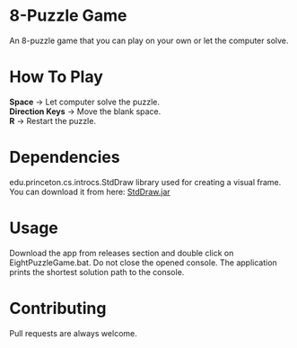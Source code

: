 # 8-Puzzle Game
An 8-puzzle game that you can play on your own or let the computer solve.

# How To Play
**Space** -> Let computer solve the puzzle.<br>
**Direction Keys** -> Move the blank space.<br>
**R** -> Restart the puzzle.<br>

# Dependencies
edu.princeton.cs.introcs.StdDraw library used for creating a visual frame.
You can download it from here: [StdDraw.jar](https://jar-download.com/maven-repository-class-search.php?search_box=edu.princeton.cs.introcs.StdDraw)

# Usage
Download the app from releases section and double click on EightPuzzleGame.bat.
Do not close the opened console. The application prints the shortest solution path to the console.

# Contributing
Pull requests are always welcome.
